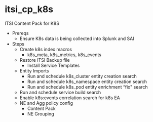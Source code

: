 # itsi_cp_k8s
ITSI Content Pack for K8S

* Prereqs
    * Ensure K8s data is being collected into Splunk and SAI
* Steps
    * Create k8s index macros
      * k8s_meta, k8s_metrics, k8s_events
    * Restore ITSI Backup file
        * Install Service Templates
    * Entity Imports
        * Run and schedule k8s_cluster entity creation search
        * Run and schedule k8s_namespace entity creation search
        * Run and schedule k8s_pod entity enrichment “fix" search
    * Run and schedule service build search
    * Enable k8s:events correlation search for k8s EA
    * NE and Agg policy config
        * Content Pack
        * NE Grouping

